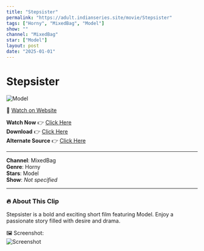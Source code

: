 ```yaml
---
title: "Stepsister"
permalink: "https://adult.indianseries.site/movie/Stepsister"
tags: ["Horny", "MixedBag", "Model"]
show: ""
channel: "MixedBag"
star: ["Model"]
layout: post
date: "2025-01-01"
---
```


# Stepsister

![Model](https://shorts.desisins.com/wp-content/uploads/2024/10/Stepsister-Navarasa-DesiSins.com_.jpg)

🔗 [Watch on Website](https://adult.indianseries.site/movie/Stepsister)

**Watch Now** 👉 [Click Here](https://adult.indianseries.site/movie/Stepsister)  
**Download** 👉 [Click Here](https://adult.indianseries.site/movie/Stepsister)  
**Alternate Source** 👉 [Click Here](https://adult.indianseries.site/movie/Stepsister)

---

**Channel**: MixedBag  
**Genre**: Horny  
**Stars**: Model  
**Show**: *Not specified*

---

### 🔥 About This Clip

Stepsister is a bold and exciting short film featuring Model. Enjoy a passionate story filled with desire and drama.
 
🖼️ Screenshot:  
![Screenshot](https://shorts.desisins.com/wp-content/uploads/2024/10/Stepsister-Navarasa-DesiSins.com_.jpg)
